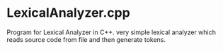 # LexicalAnalyzer.cpp
Program for Lexical Analyzer in C++. very simple lexical analyzer which reads source code from file and then generate tokens.
